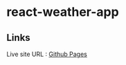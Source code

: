 # react-weather-app
## Links
Live site URL :  [Github Pages](https://makhareishvili.github.io/react-weather-app/)
